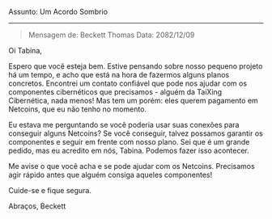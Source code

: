 Assunto: Um Acordo Sombrio

---

> Mensagem de: Beckett Thomas
> Data: 2082/12/09

Oi Tabina,

Espero que você esteja bem. Estive pensando sobre nosso pequeno projeto há um tempo, e acho que está na hora de fazermos alguns planos concretos. Encontrei um contato confiável que pode nos ajudar com os componentes cibernéticos que precisamos - alguém da TaiXing Cibernética, nada menos! Mas tem um porém: eles querem pagamento em Netcoins, que eu não tenho no momento.

Eu estava me perguntando se você poderia usar suas conexões para conseguir alguns Netcoins? Se você conseguir, talvez possamos garantir os componentes e seguir em frente com nosso plano. Sei que é um grande pedido, mas eu acredito em nós, Tabina. Podemos fazer isso acontecer.

Me avise o que você acha e se pode ajudar com os Netcoins. Precisamos agir rápido antes que alguém consiga aqueles componentes!

Cuide-se e fique segura.

Abraços,
Beckett
